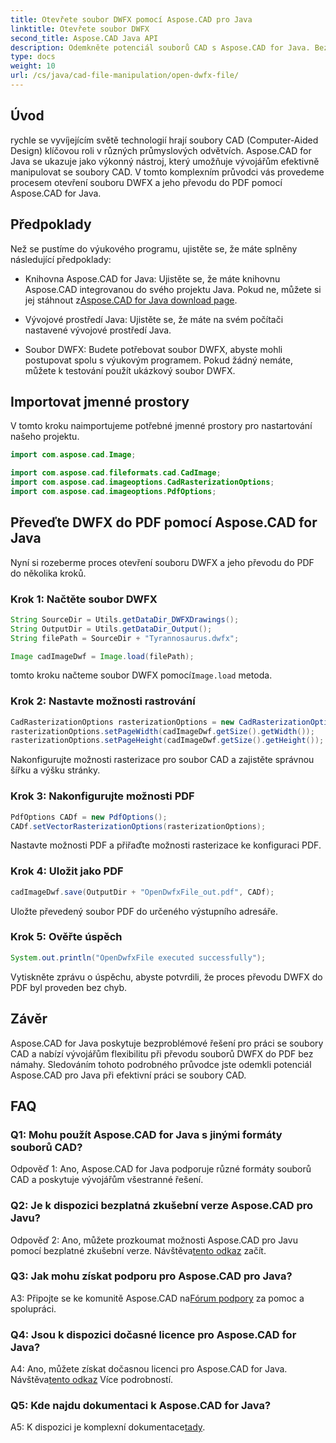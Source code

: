 ```yaml
---
title: Otevřete soubor DWFX pomocí Aspose.CAD pro Java
linktitle: Otevřete soubor DWFX
second_title: Aspose.CAD Java API
description: Odemkněte potenciál souborů CAD s Aspose.CAD for Java. Bezproblémově převeďte DWFX do PDF.
type: docs
weight: 10
url: /cs/java/cad-file-manipulation/open-dwfx-file/
---
```

## Úvod

rychle se vyvíjejícím světě technologií hrají soubory CAD (Computer-Aided Design) klíčovou roli v různých průmyslových odvětvích. Aspose.CAD for Java se ukazuje jako výkonný nástroj, který umožňuje vývojářům efektivně manipulovat se soubory CAD. V tomto komplexním průvodci vás provedeme procesem otevření souboru DWFX a jeho převodu do PDF pomocí Aspose.CAD for Java.

## Předpoklady

Než se pustíme do výukového programu, ujistěte se, že máte splněny následující předpoklady:

-  Knihovna Aspose.CAD for Java: Ujistěte se, že máte knihovnu Aspose.CAD integrovanou do svého projektu Java. Pokud ne, můžete si jej stáhnout z[Aspose.CAD for Java download page](https://releases.aspose.com/cad/java/).

- Vývojové prostředí Java: Ujistěte se, že máte na svém počítači nastavené vývojové prostředí Java.

- Soubor DWFX: Budete potřebovat soubor DWFX, abyste mohli postupovat spolu s výukovým programem. Pokud žádný nemáte, můžete k testování použít ukázkový soubor DWFX.

## Importovat jmenné prostory

V tomto kroku naimportujeme potřebné jmenné prostory pro nastartování našeho projektu.

```java
import com.aspose.cad.Image;

import com.aspose.cad.fileformats.cad.CadImage;
import com.aspose.cad.imageoptions.CadRasterizationOptions;
import com.aspose.cad.imageoptions.PdfOptions;
```

## Převeďte DWFX do PDF pomocí Aspose.CAD for Java

Nyní si rozeberme proces otevření souboru DWFX a jeho převodu do PDF do několika kroků.

### Krok 1: Načtěte soubor DWFX

```java
String SourceDir = Utils.getDataDir_DWFXDrawings();
String OutputDir = Utils.getDataDir_Output();
String filePath = SourceDir + "Tyrannosaurus.dwfx";

Image cadImageDwf = Image.load(filePath);
```

 tomto kroku načteme soubor DWFX pomocí`Image.load` metoda.

### Krok 2: Nastavte možnosti rastrování

```java
CadRasterizationOptions rasterizationOptions = new CadRasterizationOptions();
rasterizationOptions.setPageWidth(cadImageDwf.getSize().getWidth());
rasterizationOptions.setPageHeight(cadImageDwf.getSize().getHeight());
```

Nakonfigurujte možnosti rasterizace pro soubor CAD a zajistěte správnou šířku a výšku stránky.

### Krok 3: Nakonfigurujte možnosti PDF

```java
PdfOptions CADf = new PdfOptions();
CADf.setVectorRasterizationOptions(rasterizationOptions);
```

Nastavte možnosti PDF a přiřaďte možnosti rasterizace ke konfiguraci PDF.

### Krok 4: Uložit jako PDF

```java
cadImageDwf.save(OutputDir + "OpenDwfxFile_out.pdf", CADf);
```

Uložte převedený soubor PDF do určeného výstupního adresáře.

### Krok 5: Ověřte úspěch

```java
System.out.println("OpenDwfxFile executed successfully");
```

Vytiskněte zprávu o úspěchu, abyste potvrdili, že proces převodu DWFX do PDF byl proveden bez chyb.

## Závěr

Aspose.CAD for Java poskytuje bezproblémové řešení pro práci se soubory CAD a nabízí vývojářům flexibilitu při převodu souborů DWFX do PDF bez námahy. Sledováním tohoto podrobného průvodce jste odemkli potenciál Aspose.CAD pro Java při efektivní práci se soubory CAD.

## FAQ

### Q1: Mohu použít Aspose.CAD for Java s jinými formáty souborů CAD?

Odpověď 1: Ano, Aspose.CAD for Java podporuje různé formáty souborů CAD a poskytuje vývojářům všestranné řešení.

### Q2: Je k dispozici bezplatná zkušební verze Aspose.CAD pro Javu?

Odpověď 2: Ano, můžete prozkoumat možnosti Aspose.CAD pro Javu pomocí bezplatné zkušební verze. Návštěva[tento odkaz](https://releases.aspose.com/) začít.

### Q3: Jak mohu získat podporu pro Aspose.CAD pro Java?

 A3: Připojte se ke komunitě Aspose.CAD na[Fórum podpory](https://forum.aspose.com/c/cad/19) za pomoc a spolupráci.

### Q4: Jsou k dispozici dočasné licence pro Aspose.CAD for Java?

 A4: Ano, můžete získat dočasnou licenci pro Aspose.CAD for Java. Návštěva[tento odkaz](https://purchase.aspose.com/temporary-license/) Více podrobností.

### Q5: Kde najdu dokumentaci k Aspose.CAD for Java?

 A5: K dispozici je komplexní dokumentace[tady](https://reference.aspose.com/cad/java/).